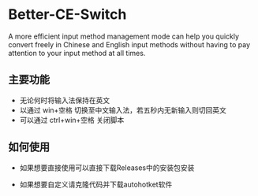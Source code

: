 # Better-CE-Switch
A more efficient input method management mode can help you quickly convert freely in Chinese and English input methods without having to pay attention to your input method at all times.

## 主要功能
- 无论何时将输入法保持在英文
- 以通过 win+空格 切换至中文输入法，若五秒内无新输入则切回英文
- 可以通过 ctrl+win+空格 关闭脚本

## 如何使用
- 如果想要直接使用可以直接下载Releases中的安装包安装

- 如果想要自定义请克隆代码并下载autohotket软件
